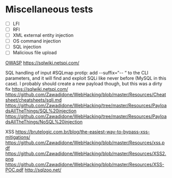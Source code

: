 # Miscellaneous tests

- [ ] LFI
- [ ] RFI
- [ ] XML external entity injection
- [ ] OS command injection
- [ ] SQL injection
- [ ] Malicious file upload

[OWASP](https://www.owasp.org/index.php/Top_10-2017_A1-Injection)
https://sqlwiki.netspi.com/

SQL handling of input #SQLmap protip: add --suffix=“-- “ to the CLI parameters, and it will find and exploit SQLi like never before (MySQL in this case). I probably should create a new payload though, but this was a dirty fix https://sqlwiki.netspi.com/ https://github.com/Zawadidone/WebHacking/blob/master/Resources/Cheatsheet/cheatsheets/sqli.md https://github.com/Zawadidone/WebHacking/tree/master/Resources/PayloadsAllTheThings/SQL%20injection https://github.com/Zawadidone/WebHacking/tree/master/Resources/PayloadsAllTheThings/NoSQL%20injection

XSS https://brutelogic.com.br/blog/the-easiest-way-to-bypass-xss-mitigations/ https://github.com/Zawadidone/WebHacking/blob/master/Resources/xss.pdf https://github.com/Zawadidone/WebHacking/blob/master/Resources/XSS2.png https://github.com/Zawadidone/WebHacking/blob/master/Resources/XSS-POC.pdf
http://sqlzoo.net/
